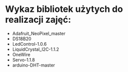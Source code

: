# Wykaz bibliotek użytych do realizacji zajęć:
- Adafruit_NeoPixel_master
- DS18B20
- LedControl-1.0.6
- LiquidCrystal_I2C-1.1.2
- OneWire
- Servo-1.1.8
- arduino-DHT-master
